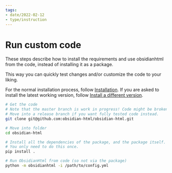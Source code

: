 ```yaml
---
tags:
- date/2022-02-12
- type/instruction
---
```

# Run custom code   
   
These steps describe how to install the requirements and use obsidianhtml from the code, instead of installing it as a package.    
   
This way you can quickly test changes and/or customize the code to your liking.   
   
For the normal installation process, follow [Installation](../Instructions/Installation.md). If you are asked to install the latest working version, follow [Install a different version](../Instructions/Install%20a%20different%20version.md).   
   
``` bash
# Get the code
# Note that the master branch is work in progress! Code might be broken. 
# Move into a release branch if you want fully tested code instead.
git clone git@github.com:obsidian-html/obsidian-html.git

# Move into folder
cd obsidian-html

# Install all the dependencies of the package, and the package itself.
# You only need to do this once.
pip install .

# Run ObsidianHtml from code (so not via the package)
python -m obsidianhtml -i /path/to/config.yml
```

